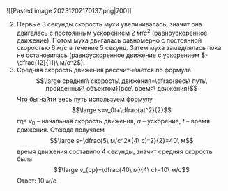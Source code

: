 ![[Pasted image 20231202170137.png|700]]

2. Первые 3 секунды скорость мухи увеличивалась, значит она двигалась с постоянным ускорением $2\ м/с^2$ (равноускоренное движение). Потом муха двигалась равномерно с постоянной скоростью $6\ м/с$ в течение 5 секунд. Затем муха замедлялась пока не остановилась (равноускоренное движение с ускорением $-\dfrac{12}{11}\ м/с^2$).
4. 
	Средняя скорость движения рассчитывается по формуле 
	$$\large средняя\ скорость\ движения=\dfrac{весь\ путь\ пройденный\ объектом}{все\ время\ движения}$$Что бы найти весь путь используем формулу
	$$\large s=v_0t+\dfrac{at^2}{2}$$ где $v_0$ – начальная скорость движения, $a$ – ускорение, $t$ – время движения. Отсюда получаем 
	$$\large s=\dfrac{5\ м/с^2*(4\ с)^2}{2}=40\ м$$ время движения составило 4 секунды, значит средняя скорость была
	$$\large v_{ср}=\dfrac{40\ м}{4\ с}=10\ м/с$$ Ответ: $10\ м/с$ 